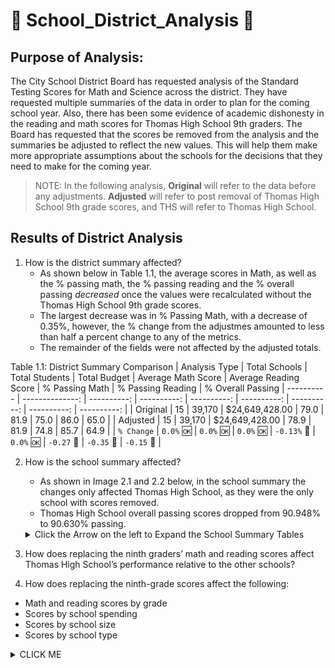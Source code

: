 # :school: School_District_Analysis :school:

## Purpose of Analysis: 
The City School District Board has requested analysis of the Standard Testing Scores for Math and Science across the district. They have requested multiple summaries of the data in order to plan for the coming school year. Also, there has been some evidence of academic dishonesty in the reading and math scores for Thomas High School 9th graders. The Board has requested that the scores be removed from the analysis and the summaries be adjusted to reflect the new values. This will help them make more appropriate assumptions about the schools for the decisions that they need to make for the coming year. 

> NOTE: In the following analysis, **Original** will refer to the data before any adjustments. **Adjusted** will refer to post removal of Thomas High School 9th grade scores, and THS will refer to Thomas High School.

## Results of District Analysis

1. How is the district summary affected?
    * As shown below in Table 1.1, the average scores in Math, as well as the % passing math, the % passing reading and the % overall passing *decreased* once the values were recalculated without the Thomas High School 9th grade scores.
    * The largest decrease was in % Passing Math, with a decrease of 0.35%, however, the % change from the adjustmes amounted to less than half a percent change to any of the metrics.
    * The remainder of the fields were not affected by the adjusted totals.
 
Table 1.1: District Summary Comparison 
| Analysis Type | Total Schools |	Total Students |	Total Budget |	Average Math Score |	Average Reading Score |	% Passing Math |	% Passing Reading |	% Overall Passing
| ---------- | --------------: | ----------: | ----------: | ----------: | ----------: | ----------: | ----------: | ----------: |
| Original | 15 |	39,170 |	$24,649,428.00 |	79.0 |	81.9 |	75.0 |	86.0 |	65.0 |
| Adjusted | 15 |	39,170 |	$24,649,428.00 |	78.9 |	81.9 |	74.8 |	85.7 |	64.9 |
| `% Change` | `0.0%` :ok: | `0.0%` :ok: | `0.0%` :ok: | `-0.13%` :small_red_triangle_down: | `0.0%` :ok: | `-0.27` :small_red_triangle_down: | `-0.35` :small_red_triangle_down: | `-0.15` :small_red_triangle_down: |

2. How is the school summary affected?
    * As shown in Image 2.1 and 2.2 below, in the school summary the changes only affected Thomas High School, as they were the only school with scores removed.
    * Thomas High School overall passing scores dropped from 90.948% to 90.630% passing.
 
    <details><summary>Click the Arrow on the left to Expand the School Summary Tables </summary>
    <p>
    Image 2.1: Original School Summary 
     
    
    Image 2.2: Adjusted School Summary
   

    </p>
    </details>
 


3. How does replacing the ninth graders’ math and reading scores affect Thomas High School’s performance relative to the other schools?

4. How does replacing the ninth-grade scores affect the following:
  * Math and reading scores by grade
  * Scores by school spending
  * Scores by school size
  * Scores by school type

<details><summary>CLICK ME</summary>
<p>

#### We can hide anything, even code!

Test

</p>
</details>
